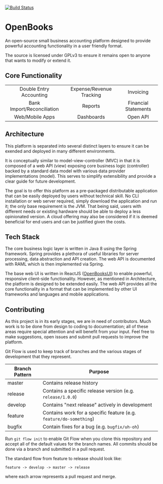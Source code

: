 [![Build Status](https://travis-ci.com/berryman17/OpenBooks.svg?branch=develop)](https://travis-ci.com/berryman17/OpenBooks)

# OpenBooks

An open-source small business accounting platform designed to provide powerful accounting functionality in a user friendly format.

The source is licensed under GPLv3 to ensure it remains open to anyone that wants to modify or extend it. 

## Core Functionality
| | | |
|:-----:|:-----:|:-----:|
| Double Entry Accounting | Expense/Revenue Tracking | Invoicing |
| Bank Import/Reconciliation | Reports | Financial Statements |
| Web/Mobile Apps | Dashboards | Open API |

## Architecture
This platform is separated into several distinct layers to ensure it can be exended and deployed in many different environments.

It is conceptually similar to model-view-controller (MVC) in that it is composed of a web API (view) exposing core business logic (controller) backed by a standard data model with various data provider implementations (model). This serves to simplify extensibility and provide a clear guide for future development.

The goal is to offer this platform as a pre-packaged distributable application that can be easily deployed by users without technical skill. No CLI installation or web server required, simply download the application and run it; the only base requirement is the JVM. That being said, users with different needs or existing hardware should be able to deploy a less opinionated version. A cloud offering may also be considered if it is deemed beneficial for end users and can be justified given the costs.

## Tech Stack
The core business logic layer is written in Java 8 using the Spring framework. Spring provides a plethora of useful libraries for server processing, data abstraction and API creation. The web API is documented with RAML which is then implemented via Spring.

The base web UI is written in ReactJS ([OpenBooksUI](https://github.com/berryman17/OpenBooksUI)) to enable powerful, responsive client-side functionality. However, as mentioned in Architecture, the platform is designed to be extended easily. The web API provides all the core functionality in a format that can be implemented by other UI frameworks and languages and mobile applications.

## Contributing
As this project is in its early stages, we are in need of contributors. Much work is to be done from design to coding to documentation; all of these areas require special attention and will benefit from your input. Feel free to make suggestions, open issues and submit pull requests to improve the platform. 

Git Flow is used to keep track of branches and the various stages of development
that they represent.

| Branch Pattern | Purpose |
|-----|-----|
|master|Contains release history|
|release|Contains a specific release version (e.g. `release/1.0.0`)|
|develop|Contains "next release" actively in development|
|feature|Contains work for a specific feature (e.g. `feature/do-something`)|
|bugfix|Contain fixes for a bug (e.g. `bugfix/uh-oh`)|

Run `git flow init` to enable Git Flow when you clone this repository and accept all of the default values for the
branch names. All commits should be done via a branch and submitted in a pull request.

The standard flow from feature to release should look like:

    feature -> develop -> master -> release

where each arrow represents a pull request and merge.
